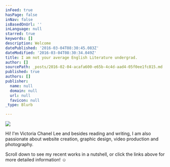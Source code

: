 ```yaml
---
inFeed: true
hasPage: false
inNav: false
isBasedOnUrl: ''
inLanguage: null
starred: true
keywords: []
description: Welcome
datePublished: '2016-03-04T08:30:45.083Z'
dateModified: '2016-03-04T08:30:34.049Z'
title: I am not your average English Literature undergrad.
author: []
sourcePath: _posts/2016-02-04-acafa600-e65b-4c4d-aad4-05f0ee1fc815.md
published: true
authors: []
publisher:
  name: null
  domain: null
  url: null
  favicon: null
_type: Blurb

---
```

![](https://s3-us-west-2.amazonaws.com/the-grid-img/p/9261e888676be5fc921d2bf468a17a256404b7dd.jpg)

Hi! I'm Victoria Chanel Lee and besides reading and writing, I am also passionate about website creation, graphic design, video production and photography.

Scroll down to see my recent works in a nutshell, or click the links above for more detailed information! ☺
